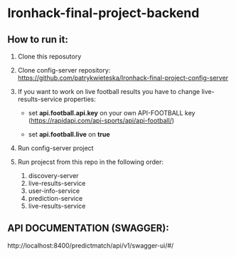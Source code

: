 # Ironhack-final-project-backend
## How to run it:
1. Clone this reposutory
2. Clone config-server repository: https://github.com/patrykwieteska/Ironhack-final-project-config-server
3. If you want to work on live football results you have to change live-results-service properties:
	
	* set **api.football.api.key** on your own API-FOOTBALL key (https://rapidapi.com/api-sports/api/api-football/)
	
	* set **api.football.live** on **true**

4. Run config-server project
5. Run projecst from this repo in the following order:
	
	1. discovery-server
	2. live-results-service
	3. user-info-service
	4. prediction-service
	5. live-results-service

## API DOCUMENTATION (SWAGGER):
http://localhost:8400/predictmatch/api/v1/swagger-ui/#/

  
  
